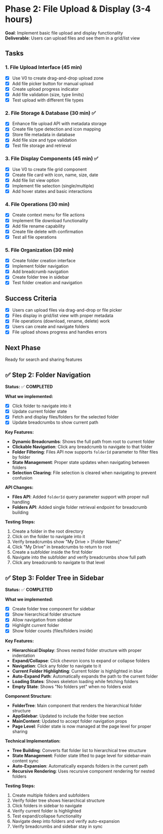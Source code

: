 # Phase 2: File Upload & Display (3-4 hours)

**Goal**: Implement basic file upload and display functionality  
**Deliverable**: Users can upload files and see them in a grid/list view

## Tasks

### 1. File Upload Interface (45 min)

- [x] Use V0 to create drag-and-drop upload zone
- [x] Add file picker button for manual upload
- [x] Create upload progress indicator
- [x] Add file validation (size, type limits)
- [x] Test upload with different file types

### 2. File Storage & Database (30 min) ✅

- [x] Enhance file upload API with metadata storage
- [x] Create file type detection and icon mapping
- [x] Store file metadata in database
- [x] Add file size and type validation
- [x] Test file storage and retrieval

### 3. File Display Components (45 min) ✅

- [x] Use V0 to create file grid component
- [x] Create file card with icon, name, size, date
- [x] Add file list view option
- [x] Implement file selection (single/multiple)
- [x] Add hover states and basic interactions

### 4. File Operations (30 min)

- [x] Create context menu for file actions
- [x] Implement file download functionality
- [x] Add file rename capability
- [x] Create file delete with confirmation
- [x] Test all file operations

### 5. File Organization (30 min)

- [x] Create folder creation interface
- [x] Implement folder navigation
- [x] Add breadcrumb navigation
- [x] Create folder tree in sidebar
- [x] Test folder creation and navigation

## Success Criteria

- [x] Users can upload files via drag-and-drop or file picker
- [x] Files display in grid/list view with proper metadata
- [x] File operations (download, rename, delete) work
- [x] Users can create and navigate folders
- [x] File upload shows progress and handles errors

## Next Phase

Ready for search and sharing features

## ✅ Step 2: Folder Navigation

**Status:** ✅ **COMPLETED**

**What we implemented:**

- [x] Click folder to navigate into it
- [x] Update current folder state
- [x] Fetch and display files/folders for the selected folder
- [x] Update breadcrumbs to show current path

**Key Features:**

- **Dynamic Breadcrumbs**: Shows the full path from root to current folder
- **Clickable Navigation**: Click any breadcrumb to navigate to that folder
- **Folder Filtering**: Files API now supports `folderId` parameter to filter files by folder
- **State Management**: Proper state updates when navigating between folders
- **Selection Clearing**: File selection is cleared when navigating to prevent confusion

**API Changes:**

- **Files API**: Added `folderId` query parameter support with proper null handling
- **Folders API**: Added single folder retrieval endpoint for breadcrumb building

**Testing Steps:**

1. Create a folder in the root directory
2. Click on the folder to navigate into it
3. Verify breadcrumbs show "My Drive > [Folder Name]"
4. Click "My Drive" in breadcrumbs to return to root
5. Create a subfolder inside the first folder
6. Navigate into the subfolder and verify breadcrumbs show full path
7. Click any breadcrumb to navigate to that level

## ✅ Step 3: Folder Tree in Sidebar

**Status:** ✅ **COMPLETED**

**What we implemented:**

- [x] Create folder tree component for sidebar
- [x] Show hierarchical folder structure
- [x] Allow navigation from sidebar
- [x] Highlight current folder
- [x] Show folder counts (files/folders inside)

**Key Features:**

- **Hierarchical Display**: Shows nested folder structure with proper indentation
- **Expand/Collapse**: Click chevron icons to expand or collapse folders
- **Navigation**: Click any folder to navigate to it
- **Current Folder Highlighting**: Current folder is highlighted in blue
- **Auto-Expand Path**: Automatically expands the path to the current folder
- **Loading States**: Shows skeleton loading while fetching folders
- **Empty State**: Shows "No folders yet" when no folders exist

**Component Structure:**

- **FolderTree**: Main component that renders the hierarchical folder structure
- **AppSidebar**: Updated to include the folder tree section
- **MainContent**: Updated to accept folder navigation props
- **Page Level**: Folder state is now managed at the page level for proper sharing

**Technical Implementation:**

- **Tree Building**: Converts flat folder list to hierarchical tree structure
- **State Management**: Folder state lifted to page level for sidebar-main content sync
- **Auto-Expansion**: Automatically expands folders in the current path
- **Recursive Rendering**: Uses recursive component rendering for nested folders

**Testing Steps:**

1. Create multiple folders and subfolders
2. Verify folder tree shows hierarchical structure
3. Click folders in sidebar to navigate
4. Verify current folder is highlighted
5. Test expand/collapse functionality
6. Navigate deep into folders and verify auto-expansion
7. Verify breadcrumbs and sidebar stay in sync
